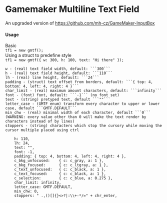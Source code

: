 # Gamemaker Multiline Text Field
An upgraded version of https://github.com/mh-cz/GameMaker-InputBox  
  
#### Usage
Basic  
```tf1 = new gmtf();```  
Using a struct to predefine style  
```tf1 = new gmtf({ w: 300, h: 100, text: "Hi there" });```  

```
w - (real) text field width, default: ```300```
h - (real) text field height, default: ```110```
lh - (real) line height, default: ```24```
padding - (struct) text offset from borders, default: ```{ top: 4, bottom: 4, left: 4, right: 4 }```
char_limit - (real) maximum amount characters, default: ```infinity```
font - (font) font, default: ```-1``` (no font set)
text - (string) pretyped text, default ```""```
letter_case - (GMTF enum) transform every character to upper or lower case, default ```GMTF.DEFAULT```
min_chw - (real) minimal width of each character, default ```0``` (WARNING: every value other than 0 will make the text render by characters instead of by lines)
stoppers - (string) characters which stop the cursory while moving the cursor multiple placed using ctrl
```

		h: 110, 
		lh: 24, 
		text: "", 
		font: -1, 
		padding: { top: 4, bottom: 4, left: 4, right: 4 },
		c_bkg_unfocused:	{ c: c_gray, a: 1 }, 
		c_bkg_focused:		{ c: c_ltgray, a: 1 },
		c_text_unfocused:	{ c: c_black, a: 1 },
		c_text_focused:		{ c: c_black, a: 1 },
		c_selection:		{ c: c_blue, a: 0.275 },
		char_limit: infinity,
		letter_case: GMTF.DEFAULT,
		min_chw: 0,
		stoppers: " .,()[]{}<>?|:\\+-*/=" + chr_enter,


